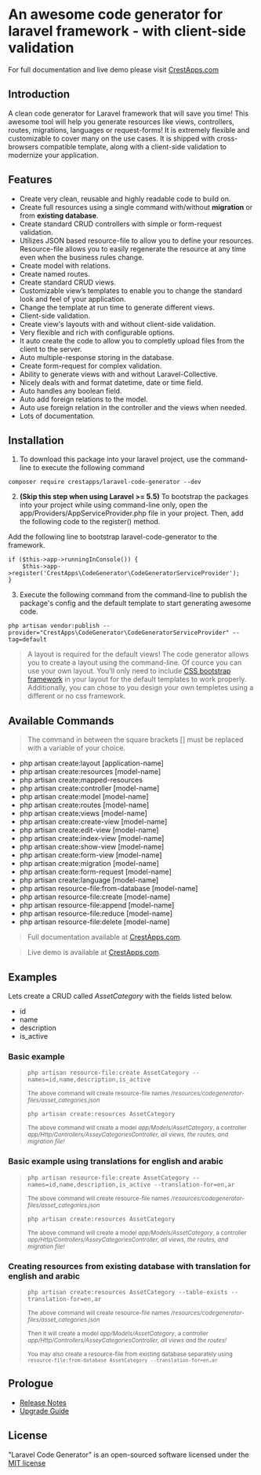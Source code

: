 # An awesome code generator for laravel framework - with client-side validation

For full documentation and live demo please visit <a href="https://crestapps.com/laravel-code-generator/docs/2.1" target="_blank" title="Laravel Code Generator Documentation">CrestApps.com</a>

## Introduction

A clean code generator for Laravel framework that will save you time! This awesome tool will help you generate resources like views, controllers, routes, migrations, languages or request-forms! It is extremely flexible and customizable to cover many on the use cases. It is shipped with cross-browsers compatible template, along with a client-side validation to modernize your application.

## Features

* Create very clean, reusable and highly readable code to build on.
* Create full resources using a single command with/without **migration** or from **existing database**.
* Create standard CRUD controllers with simple or form-request validation.
* Utilizes JSON based resource-file to allow you to define your resources. Resource-file allows you to easily regenerate the resource at any time even when the business rules change.
* Create model with relations.
* Create named routes.
* Create standard CRUD views.
* Customizable view’s templates to enable you to change the standard look and feel of your application.
* Change the template at run time to generate different views.
* Client-side validation.
* Create view's layouts with and without client-side validation.
* Very flexible and rich with configurable options.
* It auto create the code to allow you to completly upload files from the client to the server.
* Auto multiple-response storing in the database.
* Create form-request for complex validation.
* Ability to generate views with and without Laravel-Collective.
* Nicely deals with and format datetime, date or time field.
* Auto handles any boolean field.
* Auto add foreign relations to the model.
* Auto use foreign relation in the controller and the views when needed.
* Lots of documentation.

## Installation

1. To download this package into your laravel project, use the command-line to execute the following command

```
composer require crestapps/laravel-code-generator --dev
```
 
2. **(Skip this step when using Laravel >= 5.5)** To bootstrap the packages into your project while using command-line only, open the app/Providers/AppServiceProvider.php file in your project. Then, add the following code to the register() method.

Add the following line to bootstrap laravel-code-generator to the framework.

```
if ($this->app->runningInConsole()) {
    $this->app->register('CrestApps\CodeGenerator\CodeGeneratorServiceProvider');
}
```

3. Execute the following command from the command-line to publish the package's config and the default template to start generating awesome code.
```
php artisan vendor:publish --provider="CrestApps\CodeGenerator\CodeGeneratorServiceProvider" --tag=default
```

> A layout is required for the default views! The code generator allows you to create a layout using the command-line. Of cource you can use your own layout. You'll only need to include [CSS bootstrap framework](http://getbootstrap.com/ "CSS bootstrap framework") in your layout for the default templates to work properly. Additionally, you can chose to you design your own templetes using a different or no css framework. 

## Available Commands

> The command in between the square brackets [] must be replaced with a variable of your choice.

* php artisan create:layout [application-name]
* php artisan create:resources [model-name]
* php artisan create:mapped-resources
* php artisan create:controller [model-name]
* php artisan create:model [model-name]
* php artisan create:routes [model-name]
* php artisan create:views [model-name]
* php artisan create:create-view [model-name]
* php artisan create:edit-view [model-name]
* php artisan create:index-view [model-name]
* php artisan create:show-view [model-name]
* php artisan create:form-view [model-name]
* php artisan create:migration [model-name]
* php artisan create:form-request [model-name]
* php artisan create:language [model-name]
* php artisan resource-file:from-database [model-name]
* php artisan resource-file:create [model-name]
* php artisan resource-file:append [model-name]
* php artisan resource-file:reduce [model-name]
* php artisan resource-file:delete [model-name]

> Full documentation available at [CrestApps.com](https://www.crestapps.com/laravel-code-generator/docs/2.1 "Laravel Code Generator Documentation"). 

> Live demo is available at [CrestApps.com](https://www.crestapps.com/laravel-code-generator/demos/v2-1 "Laravel Code Generator Live Demo"). 


## Examples

Lets create a CRUD called <var>AssetCategory</var> with the fields listed below.

- id
- name
- description
- is_active


### Basic example

<blockquote>
<p><code>php artisan resource-file:create AssetCategory --names=id,name,description,is_active</code></p>
<p><small>The above command will create resource-file names <var>/resources/codegenerator-files/asset_categories.json</var></small></p>
<p><code>php artisan create:resources AssetCategory</code></p>
<p><small>The above command will create a model <var>app/Models/AssetCategory</var>, a controller <var>app/Http/Controllers/AsseyCategoriesController, all views, the routes, and migration file!</var></small></p>
</blockquote>


### Basic example using translations for english and arabic

<blockquote>
<p><code>php artisan resource-file:create AssetCategory --names=id,name,description,is_active --translation-for=en,ar</code></p>
<p><small>The above command will create resource-file names <var>/resources/codegenerator-files/asset_categories.json</var></small></p>
<p><code>php artisan create:resources AssetCategory</code></p>
<p><small>The above command will create a model <var>app/Models/AssetCategory</var>, a controller <var>app/Http/Controllers/AsseyCategoriesController, all views, the routes, and migration file!</var></small></p>
</blockquote>


### Creating resources from existing database with translation for english and arabic

<blockquote>
<p><code>php artisan create:resources AssetCategory --table-exists --translation-for=en,ar</code></p>
<p><small>The above command will create resource-file names <var>/resources/codegenerator-files/asset_categories.json</var></small></p>
<p><small>Then it will create a model <var>app/Models/AssetCategory</var>, a controller <var>app/Http/Controllers/AsseyCategoriesController, all views and the routes!</var></small></p>
<p><small>You may also create a resource-file from existing database separately using <code>resource-file:from-database AssetCategory --translation-for=en,ar</code></small></p>
</blockquote>

## Prologue
* <a href="https://crestapps.com/laravel-code-generator/docs/2.1#release-notes">Release Notes</a>
* <a href="https://crestapps.com/laravel-code-generator/docs/2.1#upgrade-guide">Upgrade Guide</a>

## License

"Laravel Code Generator" is an open-sourced software licensed under the <a href="https://opensource.org/licenses/MIT" target="_blank" title="MIT license">MIT license</a>

